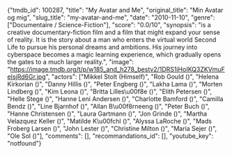 {"tmdb_id": 100287, "title": "My Avatar and Me", "original_title": "Min Avatar og mig", "slug_title": "my-avatar-and-me", "date": "2010-11-10", "genre": ["Documentaire / Science-Fiction"], "score": "0.0/10", "synopsis": "is a creative documentary-fiction film and a film that might expand your sense of reality. It is the story about a man who enters the virtual world Second Life to pursue his personal dreams and ambitions. His journey into cyberspace becomes a magic learning experience, which gradually opens the gates to a much larger reality.", "image": "https://image.tmdb.org/t/p/w185_and_h278_bestv2/1DRS1iHoIKQ3ZKVmuFeIsjRd6Gr.jpg", "actors": ["Mikkel Stolt (Himself)", "Rob Gould ()", "Helena Kirkorian ()", "Danny Hillis ()", "Peter Engberg ()", "Lakha Lama ()", "Morten Lindberg ()", "Kim Leona ()", "Britta Lilles\u00f8e ()", "Elith Petersen ()", "Helle Stege ()", "Hanne Leni Andersen ()", "Charlotte Bamford ()", "Camilla Bendz ()", "Line Bjarnhof ()", "Allan B\u00f8rneeng ()", "Peter Buch ()", "Hanne Christensen ()", "Laura Gartmann ()", "Jon Grinde ()", "Martha Velazquez Keller ()", "Matilde K\u00fchl ()", "Alyssa LaRoche ()", "Mads Froberg Larsen ()", "John Lester ()", "Christine Milton ()", "Maria Sejer ()", "Ole Sol ()"], "comments": [], "recommandations_id": [], "youtube_key": "notfound"}